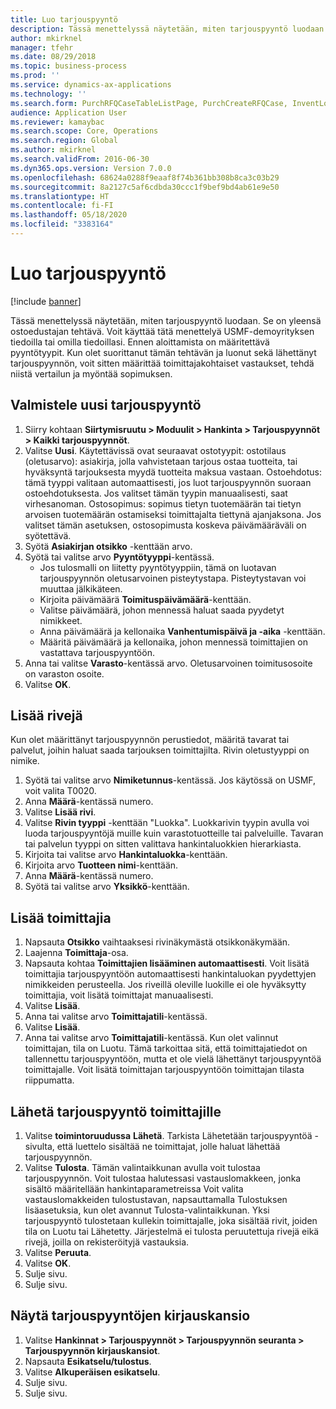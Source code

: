 ```yaml
---
title: Luo tarjouspyyntö
description: Tässä menettelyssä näytetään, miten tarjouspyyntö luodaan.
author: mkirknel
manager: tfehr
ms.date: 08/29/2018
ms.topic: business-process
ms.prod: ''
ms.service: dynamics-ax-applications
ms.technology: ''
ms.search.form: PurchRFQCaseTableListPage, PurchCreateRFQCase, InventLocationIdLookup, PurchRFQCaseTable, InventItemIdLookupSimple, EcoResCategorySingleLookup, UnitOfMeasureLookup, PurchRFQEditLines, PurchRFQEditLinesPrintOptions, VendRFQJournal, SrsReportViewerForm
audience: Application User
ms.reviewer: kamaybac
ms.search.scope: Core, Operations
ms.search.region: Global
ms.author: mkirknel
ms.search.validFrom: 2016-06-30
ms.dyn365.ops.version: Version 7.0.0
ms.openlocfilehash: 68624a0288f9eaaf8f74b361bb308b8ca3c03b29
ms.sourcegitcommit: 8a2127c5af6cdbda30ccc1f9bef9bd4ab61e9e50
ms.translationtype: HT
ms.contentlocale: fi-FI
ms.lasthandoff: 05/18/2020
ms.locfileid: "3383164"
---
```

# <a name="create-a-request-for-quotation"></a>Luo tarjouspyyntö

[!include [banner](../../includes/banner.md)]

Tässä menettelyssä näytetään, miten tarjouspyyntö luodaan. Se on yleensä ostoedustajan tehtävä. Voit käyttää tätä menettelyä USMF-demoyrityksen tiedoilla tai omilla tiedoillasi. Ennen aloittamista on määritettävä pyyntötyypit. Kun olet suorittanut tämän tehtävän ja luonut sekä lähettänyt tarjouspyynnön, voit sitten määrittää toimittajakohtaiset vastaukset, tehdä niistä vertailun ja myöntää sopimuksen.


## <a name="prepare-a-new-rfq"></a>Valmistele uusi tarjouspyyntö
1. Siirry kohtaan **Siirtymisruutu > Moduulit > Hankinta > Tarjouspyynnöt > Kaikki tarjouspyynnöt**.
2. Valitse **Uusi**.
    Käytettävissä ovat seuraavat ostotyypit: ostotilaus (oletusarvo): asiakirja, jolla vahvistetaan tarjous ostaa tuotteita, tai hyväksyntä tarjouksesta myydä tuotteita maksua vastaan. Ostoehdotus: tämä tyyppi valitaan automaattisesti, jos luot tarjouspyynnön suoraan ostoehdotuksesta. Jos valitset tämän tyypin manuaalisesti, saat virhesanoman. Ostosopimus: sopimus tietyn tuotemäärän tai tietyn arvoisen tuotemäärän ostamiseksi toimittajalta tiettynä ajanjaksona. Jos valitset tämän asetuksen, ostosopimusta koskeva päivämääräväli on syötettävä.  
3. Syötä **Asiakirjan otsikko** -kenttään arvo.
4. Syötä tai valitse arvo **Pyyntötyyppi**-kentässä.
    + Jos tulosmalli on liitetty pyyntötyyppiin, tämä on luotavan tarjouspyynnön oletusarvoinen pisteytystapa. Pisteytystavan voi muuttaa jälkikäteen.  
    + Kirjoita päivämäärä **Toimituspäivämäärä**-kenttään.  
    + Valitse päivämäärä, johon mennessä haluat saada pyydetyt nimikkeet.  
    + Anna päivämäärä ja kellonaika **Vanhentumispäivä ja -aika** -kenttään.  
    + Määritä päivämäärä ja kellonaika, johon mennessä toimittajien on vastattava tarjouspyyntöön.  
5. Anna tai valitse **Varasto**-kentässä arvo. Oletusarvoinen toimitusosoite on varaston osoite.  
6. Valitse **OK**.

## <a name="add-lines"></a>Lisää rivejä

Kun olet määrittänyt tarjouspyynnön perustiedot, määritä tavarat tai palvelut, joihin haluat saada tarjouksen toimittajilta. Rivin oletustyyppi on nimike.

1. Syötä tai valitse arvo **Nimiketunnus**-kentässä. Jos käytössä on USMF, voit valita T0020.  
2. Anna **Määrä**-kentässä numero.
3. Valitse **Lisää rivi**.
4. Valitse **Rivin tyyppi** -kenttään "Luokka". Luokkarivin tyypin avulla voi luoda tarjouspyyntöjä muille kuin varastotuotteille tai palveluille. Tavaran tai palvelun tyyppi on sitten valittava hankintaluokkien hierarkiasta.  
5. Kirjoita tai valitse arvo **Hankintaluokka**-kenttään.
6. Kirjoita arvo **Tuotteen nimi**-kenttään.
7. Anna **Määrä**-kentässä numero.
8. Syötä tai valitse arvo **Yksikkö**-kenttään.

## <a name="add-vendors"></a>Lisää toimittajia
1. Napsauta **Otsikko** vaihtaaksesi rivinäkymästä otsikkonäkymään. 
2. Laajenna **Toimittaja**-osa.
3. Napsauta kohtaa **Toimittajien lisääminen automaattisesti**. Voit lisätä toimittajia tarjouspyyntöön automaattisesti hankintaluokan pyydettyjen nimikkeiden perusteella. Jos riveillä oleville luokille ei ole hyväksytty toimittajia, voit lisätä toimittajat manuaalisesti.  
4. Valitse **Lisää**.
5. Anna tai valitse arvo **Toimittajatili**-kentässä.
6. Valitse **Lisää**.
7. Anna tai valitse arvo **Toimittajatili**-kentässä. Kun olet valinnut toimittajan, tila on Luotu. Tämä tarkoittaa sitä, että toimittajatiedot on tallennettu tarjouspyyntöön, mutta et ole vielä lähettänyt tarjouspyyntöä toimittajalle. Voit lisätä toimittajan tarjouspyyntöön toimittajan tilasta riippumatta.  

## <a name="send-the-rfq-to-vendors"></a>Lähetä tarjouspyyntö toimittajille
1. Valitse **toimintoruudussa** **Lähetä**. Tarkista Lähetetään tarjouspyyntöä -sivulta, että luettelo sisältää ne toimittajat, jolle haluat lähettää tarjouspyynnön.  
2. Valitse **Tulosta**. Tämän valintaikkunan avulla voit tulostaa tarjouspyynnön. Voit tulostaa halutessasi vastauslomakkeen, jonka sisältö määritellään hankintaparametreissa Voit valita vastauslomakkeiden tulostustavan, napsauttamalla Tulostuksen lisäasetuksia, kun olet avannut Tulosta-valintaikkunan. Yksi tarjouspyyntö tulostetaan kullekin toimittajalle, joka sisältää rivit, joiden tila on Luotu tai Lähetetty. Järjestelmä ei tulosta peruutettuja rivejä eikä rivejä, joilla on rekisteröityjä vastauksia.   
3. Valitse **Peruuta**.
4. Valitse **OK**.
5. Sulje sivu.
6. Sulje sivu.

## <a name="view-the-rfq-journal"></a>Näytä tarjouspyyntöjen kirjauskansio
1. Valitse **Hankinnat > Tarjouspyynnöt > Tarjouspyynnön seuranta > Tarjouspyynnön kirjauskansiot**.
2. Napsauta **Esikatselu/tulostus**.
3. Valitse **Alkuperäisen esikatselu**.
4. Sulje sivu.
5. Sulje sivu.


